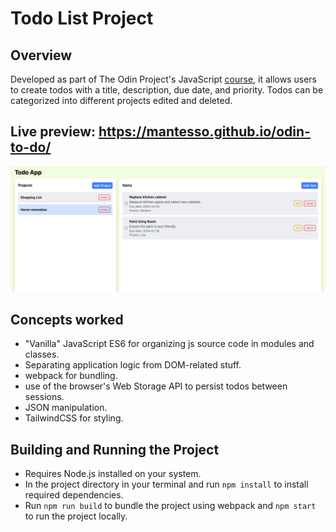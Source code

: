 # Todo List Project

## Overview

Developed as part of The Odin Project's JavaScript [course](https://www.theodinproject.com/paths/full-stack-ruby-on-rails/courses/javascript), it allows users to create todos with a title, description, due date, and priority. Todos can be categorized into different projects edited and deleted.

## Live preview: https://mantesso.github.io/odin-to-do/

![Example Image](img/screenshot.png)

## Concepts worked

- "Vanilla" JavaScript ES6 for organizing js source code in modules and classes.
- Separating application logic from DOM-related stuff.
- webpack for bundling.
- use of the browser's Web Storage API to persist todos between sessions.
- JSON manipulation.
- TailwindCSS for styling.

## Building and Running the Project

- Requires Node.js installed on your system.
- In the project directory in your terminal and run `npm install` to install required dependencies.
- Run `npm run build` to bundle the project using webpack and `npm start` to run the project locally.
